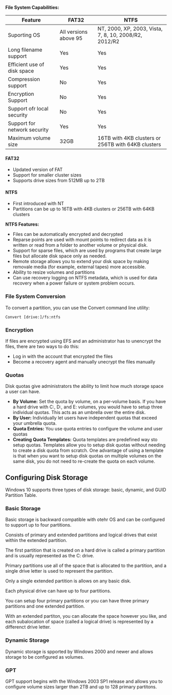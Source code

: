 __File System Capabilities:__

Feature | FAT32 | NTFS
--- | --- | ---
Suporting OS | All versions above 95 | NT, 2000, XP, 2003, Vista, 7, 8, 10, 2008/R2, 2012/R2
Long filename support | Yes | Yes
Efficient use of disk space | Yes | Yes
Compression support | No | Yes
Encryption Support | No | Yes
Support ofr local security | No | Yes
Support for network security | Yes | Yes
Maximum volume size | 32GB | 16TB with 4KB clusters or 256TB with 64KB clusters

#### FAT32

+ Updated version of FAT
+ Support for smaller cluster sizes
+ Supports drive sizes from 512MB up to 2TB

#### NTFS

+ First introduced with NT
+ Partitions can be up to 16TB with 4KB clusters or 256TB with 64KB clusters

__NTFS Features:__

+ Files can be automatically encrypted and decrypted
+ Reparse points are used with mount points to redirect data as it is written or
  read from a folder to another volume or physical disk.
+ Support for sparse files, which are used by programs that create large files
  but allocate disk space only as needed.
+ Remote storage allows you to extend your disk space by making removale media
  (for example, external tapes) more accessible.
+ Ability to resize volumes and partitions
+ Can use recovery logging on NTFS metadata, which is used for data recovery
  when a power failure or system problem occurs.

### File System Conversion

To convert a partition, you can use the Convert command line utility:

`Convert [drive:]/fs:ntfs`

### Encryption

If files are encrypted using EFS and an administrator has to unencrypt the
files, there are two ways to do this:

+ Log in with the account that encrypted the files
+ Become a recovery agent and manually unecrypt the files manually

### Quotas

Disk quotas give administrators the ability to limit how much storage space a
user can have.

+ __By Volume:__
Set the quota by volume, on a per-volume basis. If you have a hard drive with
C:, D:, and E: volumes, you would have to setup three individual quotas. This
acts as an umbrella over the entire disk.
+ __By User:__
Individually let users have independent quotas that exceed your umbrella quota.
+ __Quota Entries:__
You use quota entries to configure the volume and user quotas
+ __Creating Quota Templates:__
Quota templates are predefined way sto setup quotas. Templates allow you to
setup disk quotas without needing to create a disk quota from scratch. One
advantage of using a template is that when you want to setup disk quotas on
multiple volumes on the same disk, you do not need to re-create the quota on
each volume.

## Configuring Disk Storage

Windows 10 supports three types of disk storage: basic, dynamic, and GUID
Partition Table.

### Basic Storage

Basic storage is backward compatible with otehr OS and can be configured to
support up to four partitions.

Consists of primary and extended partitions and logical drives that exist within
the extended partition.

The first partition that is created on a hard drive is called a primary
partition and is usually represented as the C: drive.

Primary partitions use all of the space that is allocated to the partition, and
a single drive letter is used to represent the partition.

Only a single extended partition is allows on any basic disk.

Each physical drive can have up to four partitions.

You can setup four primary partitions or you can have three primary partitions
and one extended partition.

With an extended partiton, you can allocate the space however you like, and each
subalocation of space (called a logical drive) is represented by a differenct
drive letter.

### Dynamic Storage

Dynamic storage is spported by Windows 2000 and newer and allows storage to be
configured as volumes.

### GPT

GPT support begins with the Windows 2003 SP1 release and allows you to configure
volume sizes larger than 2TB and up to 128 primary partitons.

